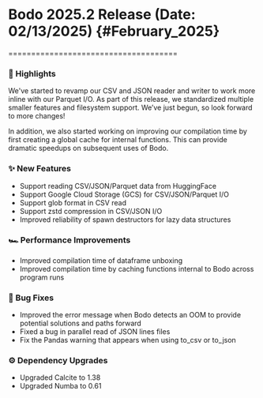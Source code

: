 # Bodo 2025.2 Release (Date: 02/13/2025) {#February_2025}
=====================================

### 🎉 Highlights

We've started to revamp our CSV and JSON reader and writer to work more inline with our Parquet I/O. As part of this release, we standardized multiple smaller features and filesystem support. We’ve just begun, so look forward to more changes!

In addition, we also started working on improving our compilation time by first creating a global cache for internal functions. This can provide dramatic speedups on subsequent uses of Bodo.

### ✨ New Features

 - Support reading CSV/JSON/Parquet data from HuggingFace
 - Support Google Cloud Storage (GCS) for CSV/JSON/Parquet I/O
 - Support glob format in CSV read
 - Support zstd compression in CSV/JSON I/O
 - Improved reliability of spawn destructors for lazy data structures

### 🏎️ Performance Improvements

 - Improved compilation time of dataframe unboxing
 - Improved compilation time by caching functions internal to Bodo across program runs

### 🐞 Bug Fixes

 - Improved the error message when Bodo detects an OOM to provide potential solutions and paths forward
 - Fixed a bug in parallel read of JSON lines files
 - Fix the Pandas warning that appears when using to_csv or to_json

### ⚙️ Dependency Upgrades

 - Upgraded Calcite to 1.38
 - Upgraded Numba to 0.61
